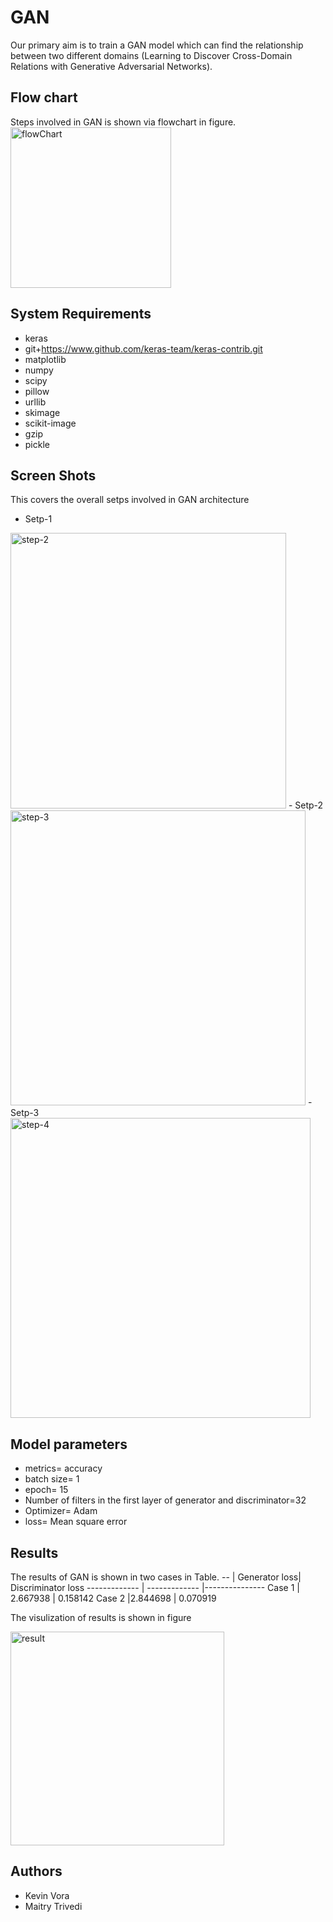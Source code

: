# GAN

Our primary aim is to train a GAN model which can
find the relationship between two different domains (Learning to
Discover Cross-Domain Relations with Generative Adversarial
Networks).

## Flow chart
Steps involved in GAN is shown via flowchart in
figure.
<img width="257" alt="flowChart" src="https://user-images.githubusercontent.com/74253717/134242479-307c36fb-25f3-4638-a950-1bce2d93af22.PNG">
## System Requirements
- keras
- git+https://www.github.com/keras-team/keras-contrib.git
- matplotlib
- numpy
- scipy
- pillow
- urllib
- skimage
- scikit-image
- gzip
- pickle
## Screen Shots
This covers the overall setps involved in GAN architecture
- Setp-1
<img width="441" alt="step-2" src="https://user-images.githubusercontent.com/74253717/134242534-fac133db-c9ec-43db-90e8-2b33e83d77fb.PNG">
- Setp-2
<img width="472" alt="step-3" src="https://user-images.githubusercontent.com/74253717/134242537-795798c6-c218-4cf7-9c09-c0ea2828a0d4.PNG">
- Setp-3
<img width="480" alt="step-4" src="https://user-images.githubusercontent.com/74253717/134242541-bdf72b90-a013-4a3b-a043-6a5e71bc9e3d.PNG">

## Model parameters
- metrics= accuracy
- batch size= 1
- epoch= 15
- Number of filters in the first layer of generator and discriminator=32
- Optimizer= Adam
- loss= Mean square error

## Results
The results of GAN is shown in two cases in Table.
--          | Generator loss| Discriminator loss
------------- | -------------  |---------------
Case 1  | 2.667938   | 0.158142
Case 2  |2.844698  | 0.070919

The visulization of results is shown in figure

<img width="342" alt="result" src="https://user-images.githubusercontent.com/74253717/134242529-9678d6ad-7e80-42ae-86f9-28b3535ff8aa.PNG">

## Authors
- Kevin Vora
- Maitry Trivedi

